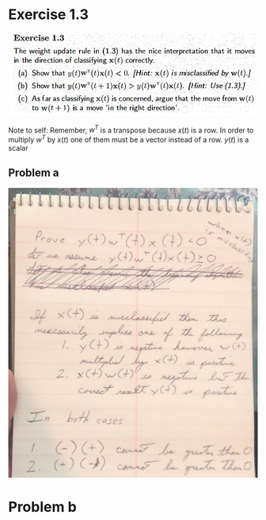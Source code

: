 # Exercise 1.3

![](images/2021-05-11-12-25-00.png)

Note to self: Remember, $w^T$ is a transpose because $x(t)$ is a row. In order to multiply $w^T$ by $x(t)$ one of them must be a vector instead of a row. $y(t)$ is a scalar 

## Problem a

![](images/2021-05-11-13-29-33.png)

# Problem b

